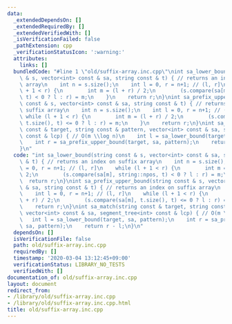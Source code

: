 ```yaml
---
data:
  _extendedDependsOn: []
  _extendedRequiredBy: []
  _extendedVerifiedWith: []
  _isVerificationFailed: false
  _pathExtension: cpp
  _verificationStatusIcon: ':warning:'
  attributes:
    links: []
  bundledCode: "#line 1 \"old/suffix-array.inc.cpp\"\nint sa_lower_bound(string const\
    \ & s, vector<int> const & sa, string const & t) { // returns an index on suffix\
    \ array\n    int n = s.size();\n    int l = 0, r = n+1; // (l, r]\n    while (l\
    \ + 1 < r) {\n        int m = (l + r) / 2;\n        (s.compare(sa[m], string::npos,\
    \ t) < 0 ? l : r) = m;\n    }\n    return r;\n}\nint sa_prefix_upper_bound(string\
    \ const & s, vector<int> const & sa, string const & t) { // returns an index on\
    \ suffix array\n    int n = s.size();\n    int l = 0, r = n+1; // (l, r]\n   \
    \ while (l + 1 < r) {\n        int m = (l + r) / 2;\n        (s.compare(sa[m],\
    \ t.size(), t) <= 0 ? l : r) = m;\n    }\n    return r;\n}\nint sa_match(string\
    \ const & target, string const & pattern, vector<int> const & sa, segment_tree<int>\
    \ const & lcp) { // O(m \\log n)\n    int l = sa_lower_bound(target, sa, pattern);\n\
    \    int r = sa_prefix_upper_bound(target, sa, pattern);\n    return r - l;\n\
    }\n"
  code: "int sa_lower_bound(string const & s, vector<int> const & sa, string const\
    \ & t) { // returns an index on suffix array\n    int n = s.size();\n    int l\
    \ = 0, r = n+1; // (l, r]\n    while (l + 1 < r) {\n        int m = (l + r) /\
    \ 2;\n        (s.compare(sa[m], string::npos, t) < 0 ? l : r) = m;\n    }\n  \
    \  return r;\n}\nint sa_prefix_upper_bound(string const & s, vector<int> const\
    \ & sa, string const & t) { // returns an index on suffix array\n    int n = s.size();\n\
    \    int l = 0, r = n+1; // (l, r]\n    while (l + 1 < r) {\n        int m = (l\
    \ + r) / 2;\n        (s.compare(sa[m], t.size(), t) <= 0 ? l : r) = m;\n    }\n\
    \    return r;\n}\nint sa_match(string const & target, string const & pattern,\
    \ vector<int> const & sa, segment_tree<int> const & lcp) { // O(m \\log n)\n \
    \   int l = sa_lower_bound(target, sa, pattern);\n    int r = sa_prefix_upper_bound(target,\
    \ sa, pattern);\n    return r - l;\n}\n"
  dependsOn: []
  isVerificationFile: false
  path: old/suffix-array.inc.cpp
  requiredBy: []
  timestamp: '2020-03-04 13:12:45+09:00'
  verificationStatus: LIBRARY_NO_TESTS
  verifiedWith: []
documentation_of: old/suffix-array.inc.cpp
layout: document
redirect_from:
- /library/old/suffix-array.inc.cpp
- /library/old/suffix-array.inc.cpp.html
title: old/suffix-array.inc.cpp
---
```


